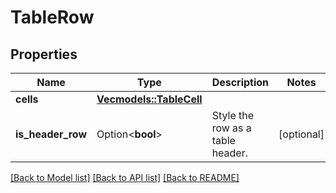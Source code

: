 # TableRow

## Properties

Name | Type | Description | Notes
------------ | ------------- | ------------- | -------------
**cells** | [**Vec<models::TableCell>**](TableCell.md) |  | 
**is_header_row** | Option<**bool**> | Style the row as a table header. | [optional]

[[Back to Model list]](../README.md#documentation-for-models) [[Back to API list]](../README.md#documentation-for-api-endpoints) [[Back to README]](../README.md)


